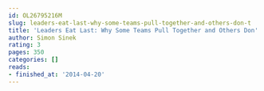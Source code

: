 ```yaml
---
id: OL26795216M
slug: leaders-eat-last-why-some-teams-pull-together-and-others-don-t
title: 'Leaders Eat Last: Why Some Teams Pull Together and Others Don''t'
author: Simon Sinek
rating: 3
pages: 350
categories: []
reads:
- finished_at: '2014-04-20'
---
```



